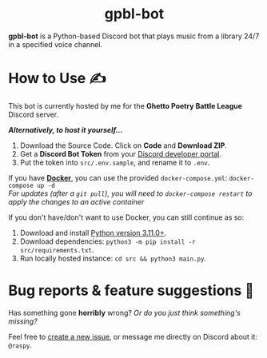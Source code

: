 <div align="center">

# gpbl-bot

</div>

**gpbl-bot** is a Python-based Discord bot that plays music from a library 24/7 in a specified voice channel.<br/>

# How to Use ✍️

This bot is currently hosted by me for the **Ghetto Poetry Battle League** Discord server.

***Alternatively, to host it yourself...***
1. Download the Source Code. Click on **Code** and **Download ZIP**.
2. Get a **Discord Bot Token** from your [Discord developer portal](https://discord.com/developers/applications).
3. Put the token into `src/.env.sample`, and rename it to `.env`.

If you have [**Docker**](https://www.docker.com/), you can use the provided `docker-compose.yml`: `docker-compose up -d`<br/>
*For updates (after a `git pull`), you will need to `docker-compose restart` to apply the changes to an active container*

If you don't have/don't want to use Docker, you can still continue as so:
1. Download and install [Python version 3.11.0+](https://www.python.org/downloads/).
2. Download dependencies: `python3 -m pip install -r src/requirements.txt`.
3. Run locally hosted instance: `cd src && python3 main.py`.

# Bug reports & feature suggestions 🐛
Has something gone **horribly** wrong? *Or do you just think something's missing?*

Feel free to [create a new issue](https://github.com/jack-avery/gpbl-bot/issues), or message me directly on Discord about it: `@raspy`.
